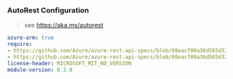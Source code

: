 ### AutoRest Configuration

> see https://aka.ms/autorest

``` yaml
azure-arm: true
require:
- https://github.com/Azure/azure-rest-api-specs/blob/69eacf00a36d565d3220d5dd6f4a5293664f1ae9/specification/datalake-analytics/resource-manager/readme.md
- https://github.com/Azure/azure-rest-api-specs/blob/69eacf00a36d565d3220d5dd6f4a5293664f1ae9/specification/datalake-analytics/resource-manager/readme.go.md
license-header: MICROSOFT_MIT_NO_VERSION
module-version: 0.2.0
```